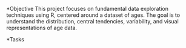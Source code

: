*Objective
This project focuses on fundamental data exploration techniques using R, centered around a dataset of ages. The goal is to understand the distribution, central tendencies, variability, and visual representations of age data.

*Tasks